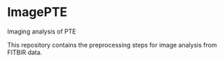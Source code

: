 # ImagePTE
Imaging analysis of PTE

This repository contains the preprocessing steps for image analysis from FITBIR data.

